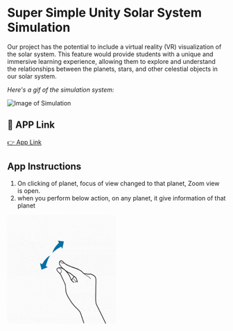 # Super Simple Unity Solar System Simulation


Our project has the potential to include a virtual reality (VR) visualization of the solar system. This feature would provide students with a unique and immersive learning experience, allowing them to explore and understand the relationships between the planets, stars, and other celestial objects in our solar system.


*Here's a gif of the simulation system:*

![Image of Simulation](./simulation.gif)


## 🔗 APP Link
[👉  App Link](https://drive.google.com/file/d/1U-Op7YAuBIv3QtyI4RdLgwvDi3lYtLZ4/view?usp=share_link)

## App Instructions
1. On clicking of planet, focus of view changed to that planet, Zoom view is open.
2. when you perform below action, on any planet, it give information of that planet 

<img src = "action.gif" width = "250" height = "250">

